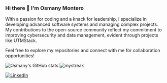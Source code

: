 ### Hi there 👋 I'm Osmany Montero

With a passion for coding and a knack for leadership, I specialize in developing advanced software systems and managing complex projects. My contributions to the open-source community reflect my commitment to improving cybersecurity and data management, evident through projects like UTMStack.

Feel free to explore my repositories and connect with me for collaboration opportunities!

![Osmany's GitHub stats](https://github-readme-stats.vercel.app/api?username=osmontero&show_icons=true&theme=transparent)
<img src="https://github-readme-streak-stats.herokuapp.com/?user=osmontero&theme=tokyonight" alt="mystreak"/>

<a href="https://www.linkedin.com/in/osmontero93/" target="_blank"><img src="https://img.shields.io/badge/LinkedIn-%230077B5.svg?&style=flat-square&logo=linkedin&logoColor=white" alt="LinkedIn"></a>
